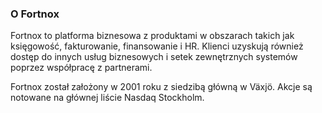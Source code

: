 ### O Fortnox

Fortnox to platforma biznesowa z produktami w obszarach takich jak księgowość, fakturowanie, finansowanie i HR.
Klienci uzyskują również dostęp do innych usług biznesowych i setek zewnętrznych systemów poprzez współpracę z partnerami.

Fortnox został założony w 2001 roku z siedzibą główną w Växjö. Akcje są notowane na głównej liście Nasdaq Stockholm.
